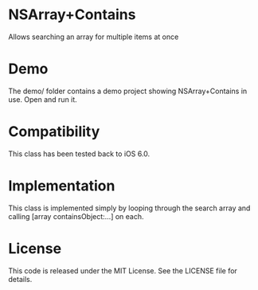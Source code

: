 NSArray+Contains
================

Allows searching an array for multiple items at once

Demo
====

The demo/ folder contains a demo project showing
NSArray+Contains in use. Open and run it.

Compatibility
=============

This class has been tested back to iOS 6.0.

Implementation
==============
This class is implemented simply by looping through the search array
and calling [array containsObject:…] on each.

License
=======

This code is released under the MIT License. See the LICENSE file for
details.
